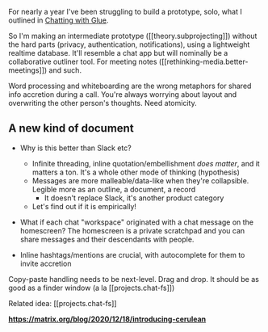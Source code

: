 
For nearly a year I've been struggling to build a prototype, solo, what I outlined in [Chatting with Glue](https://a9.io/glue-comic).

So I'm making an intermediate prototype ([[theory.subprojecting]]) without the hard parts (privacy, authentication, notifications), using a lightweight realtime database. It'll resemble a chat app but will nominally be a collaborative outliner tool. For meeting notes ([[rethinking-media.better-meetings]]) and such.

Word processing and whiteboarding are the wrong metaphors for shared info accretion during a call. You're always worrying about layout and overwriting the other person's thoughts. Need atomicity.

## A new kind of document

- Why is this better than Slack etc?

  - Infinite threading, inline quotation/embellishment _does matter_, and it matters a ton. It's a whole other mode of thinking (hypothesis)
  - Messages are more malleable/data-like when they're collapsible. Legible more as an outline, a document, a record
    - It doesn't replace Slack, it's another product category
  - Let's find out if it is empirically!

- What if each chat "workspace" originated with a chat message on the homescreen? The homescreen is a private scratchpad and you can share messages and their descendants with people.

- Inline hashtags/mentions are crucial, with autocomplete for them to invite accretion

Copy-paste handling needs to be next-level. Drag and drop. It should be as good as a finder window (a la [[projects.chat-fs]])

Related idea: [[projects.chat-fs]]

**https://matrix.org/blog/2020/12/18/introducing-cerulean**

[//begin]: # "Autogenerated link references for markdown compatibility"
[better-meetings]: better-meetings.md "Better Meetings"
[//end]: # "Autogenerated link references"
